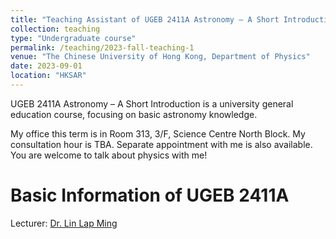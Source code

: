 ```yaml
---
title: "Teaching Assistant of UGEB 2411A Astronomy – A Short Introduction"
collection: teaching
type: "Undergraduate course"
permalink: /teaching/2023-fall-teaching-1
venue: "The Chinese University of Hong Kong, Department of Physics"
date: 2023-09-01
location: "HKSAR"
---
```


UGEB 2411A Astronomy – A Short Introduction is a university general education course, focusing on basic astronomy knowledge.

My office this term is in Room 313, 3/F, Science Centre North Block. My consultation hour is TBA.
Separate appointment with me is also available. You are welcome to talk about physics with me!

# Basic Information of UGEB 2411A

Lecturer: [Dr. Lin Lap Ming](https://www.phy.cuhk.edu.hk/people/teaching/lmlin.html)